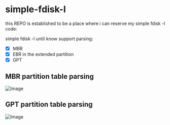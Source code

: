 # simple-fdisk-l

this REPO is established to be a place where i can reserve my simple fdisk -l code:

simple fdisk -l until know support parsing:
- [x] MBR
- [x] EBR in the extended partition
- [x] GPT

## MBR partition table parsing  
![Image](https://i.imgur.com/NrTt0ls.png)

## GPT partition table parsing  
![Image](https://i.imgur.com/QkJYchd.png)

